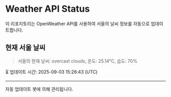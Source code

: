 
# Weather API Status

이 리포지토리는 OpenWeather API를 사용하여 서울의 날씨 정보를 자동으로 업데이트합니다.

## 현재 서울 날씨
> 서울의 현재 날씨: overcast clouds, 온도: 25.14°C, 습도: 70%

⏳ 업데이트 시간: 2025-09-03 15:26:43 (UTC)

---
자동 업데이트 봇에 의해 관리됩니다.
